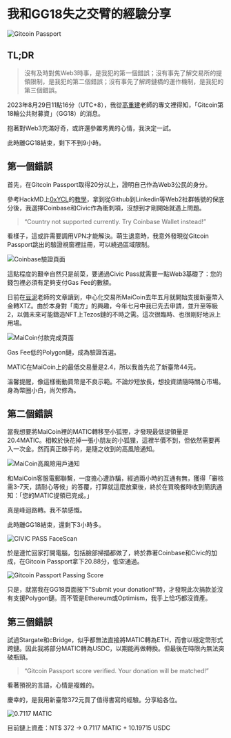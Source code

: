 # 我和GG18失之交臂的經驗分享

<p><Badge type="info" text="🌳 Evergreen" /></P>

![Gitcoin Passport](/gitcoin-grants/g81.webp)

## TL;DR
> 沒有及時對焦Web3時事，是我犯的第一個錯誤；沒有事先了解交易所的提領限制，是我犯的第二個錯誤；沒有事先了解跨鏈橋的運作機制，是我犯的第三個錯誤。

2023年8月29日11點16分（UTC+8），我從[高重建](https://matters.town/@ckxpress)老師的專文裡得知，「Gitcoin第18輪公共財募資」（GG18）的消息。

抱著對Web3充滿好奇，或許還參雜秀異的心情，我決定一試。

此時離GG18結束，剩下不到9小時。

## 第一個錯誤

首先，在Gitcoin Passport取得20分以上，證明自己作為Web3公民的身分。

參考HackMD上[0xYCL](https://matters.town/@0xYCL)的[教學](https://hackmd.io/@0xYCL/ByCcQTbn3)，拿到從Github到Linkedin等Web2社群帳號的保底分後，我選擇Coinbase和Civic作為衝刺項，沒想到才剛開始就遇上問題。

> “Country not supported currently. Try Coinbase Wallet instead!”

看樣子，這或許需要調用VPN才能解決。萌生退意時，我意外發現從Gitcoin Passport跳出的驗證視窗裡註冊，可以繞過區域限制。

![Coinbase驗證頁面](/gitcoin-grants/g82.webp)

這點程度的艱辛自然只是前菜，要通過Civic Pass就需要一點Web3基礎了：您的錢包裡必須有足夠支付Gas Fee的數額。

日前在[豆泥](https://matters.town/@mashbean)老師的文章讀到，中心化交易所MaiCoin去年五月就開始支援新臺幣入金轉XTZ。由於本身對「南方」的興趣，今年七月中我已先去申請，並升至等級2，以備未來可能鑄造NFT上Tezos鏈的不時之需。這次很臨時、也很剛好地派上用場。

![MaiCoin付款完成頁面](/gitcoin-grants/g83.webp)

Gas Fee低的Polygon鏈，成為驗證首選。

MATIC在MaiCoin上的最低交易量是2.4，所以我首先花了新臺幣44元。

溫馨提醒，像這樣衝動買幣是不良示範。不論炒短放長，想投資請隨時關心市場。身為幣圈小白，尚欠修為。

## 第二個錯誤

當我想要將MaiCoin裡的MATIC轉移至小狐狸，才發現最低提領量是20.4MATIC。相較於快花掉一張小朋友的小狐狸，這裡半價不到，但依然需要再入一次金。然而真正棘手的，是隨之收到的高風險通知。

![MaiCoin高風險用戶通知](/gitcoin-grants/g84.webp)

和MaiCoin客服電郵聯繫，一度擔心遭詐騙，經過兩小時的互通有無，獲得「審核需3-7天，請耐心等候」的答覆，打算就這麼放棄後，終於在買晚餐時收到簡訊通知：「您的MATIC提領已完成。」

真是峰迴路轉。我不禁感慨。

此時離GG18結束，還剩下3小時多。

![CIVIC PASS FaceScan](/gitcoin-grants/g85.webp)

於是連忙回家打開電腦，包括臉部掃描都做了，終於靠著Coinbase和Civic的加成，在Gitcoin Passport拿下20.88分，低空通過。

![Gitcoin Passport Passing Score](/gitcoin-grants/g86.webp)

只是，就當我在GG18頁面按下”Submit your donation!”時，才發現此次捐款並沒有支援Polygon鏈。而不管是Ethereum或Optimism，我手上恰巧都沒資產。

## 第三個錯誤

試過Stargate和cBridge，似乎都無法直接將MATIC轉為ETH，而會以穩定幣形式跨鏈。因此我將部分MATIC轉為USDC，以期能再做轉換。但最後在時限內無法突破瓶頸。

> “Gitcoin Passport score verified. Your donation will be matched!”

看著預祝的言語，心情是複雜的。

慶幸的，是我用新臺幣372元買了值得書寫的經驗。分享給各位。

![0.7117 MATIC](/gitcoin-grants/g87.webp)

目前鏈上資產：NT$ 372 → 0.7117 MATIC + 10.19715 USDC